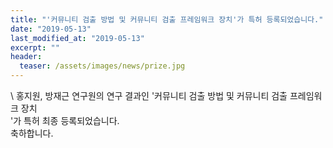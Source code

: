 ```yaml
---
title: "'커뮤니티 검출 방법 및 커뮤니티 검출 프레임워크 장치'가 특허 등록되었습니다."
date: "2019-05-13"
last_modified_at: "2019-05-13"
excerpt: ""
header:
  teaser: /assets/images/news/prize.jpg
---
```

\\
홍지원, 방재근 연구원의 연구 결과인 '커뮤니티 검출 방법 및 커뮤니티 검출 프레임워크 장치<br>'가 특허 최종 등록되었습니다.<br>축하합니다.